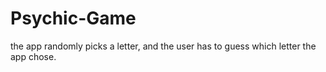 # Psychic-Game
 the app randomly picks a letter, and the user has to guess which letter the app chose.
